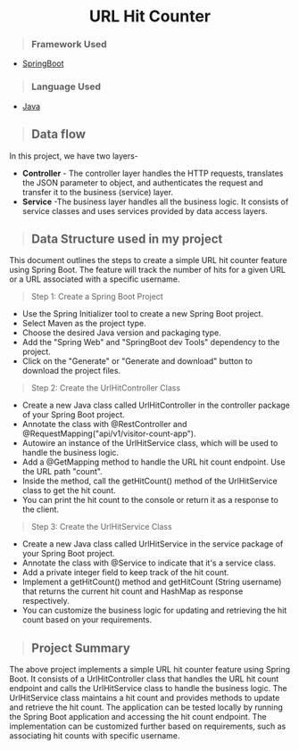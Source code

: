 <h1 align="center"> URL Hit Counter</h1>

>### Framework Used
* [SpringBoot](javatpoint.com/spring-boot-tutorial)

>### Language Used
* [Java](https://www.java.com/en/download/help/whatis_java.html)
>## Data flow
In this project, we have two layers-
* **Controller** - The controller layer handles the HTTP requests, translates the JSON parameter to object, and authenticates the request and transfer it to the business (service) layer.
* **Service** -The business layer handles all the business logic. It consists of service classes and uses services provided by data access layers.

>## Data Structure used in my project
This document outlines the steps to create a simple URL hit counter feature using Spring Boot. The feature will track the number of hits for a given URL or a URL associated with a specific username.

>Step 1: Create a Spring Boot Project

* Use the Spring Initializer tool to create a new Spring Boot project.
* Select Maven as the project type.
* Choose the desired Java version and packaging type.
* Add the "Spring Web"
  and "SpringBoot dev Tools" dependency to the project.
* Click on the "Generate" or "Generate and download" button to download the project files.

>Step 2: Create the UrlHitController Class

* Create a new Java class called UrlHitController in the controller package of your Spring Boot project.
* Annotate the class with @RestController and @RequestMapping("api/v1/visitor-count-app").
* Autowire an instance of the UrlHitService class, which will be used to handle the business logic.
* Add a @GetMapping method to handle the URL hit count endpoint. Use the URL path "count".
* Inside the method, call the getHitCount() method of the UrlHitService class to get the hit count.
* You can print the hit count to the console or return it as a response to the client.

>Step 3: Create the UrlHitService Class
* Create a new Java class called UrlHitService in the service package of your Spring Boot project.
* Annotate the class with @Service to indicate that it's a service class.
* Add a private integer field to keep track of the hit count.
* Implement a getHitCount() method  and getHitCount (String username) that returns the current hit count and HashMap as response respectively.
* You can customize the business logic for updating and retrieving the hit count based on your requirements.
>## Project Summary

The above project implements a simple URL hit counter feature using Spring Boot. It consists of a UrlHitController class that handles the URL hit count endpoint and calls the UrlHitService class to handle the business logic. The UrlHitService class maintains a hit count and provides methods to update and retrieve the hit count. The application can be tested locally by running the Spring Boot application and accessing the hit count endpoint. The implementation can be customized further based on requirements, such as associating hit counts with specific username.
